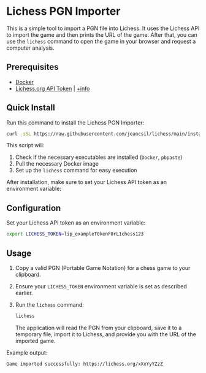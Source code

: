 # Lichess PGN Importer

This is a simple tool to import a PGN file into Lichess. It uses the Lichess API to import the game and then prints the URL of the game.  After that, you can use the `lichess` command to open the game in your browser and request a computer analysis.

## Prerequisites

- [Docker](https://www.docker.com/get-started)
- [Lichess.org API Token](https://lichess.org/account/oauth/token) | [+info](https://lichess.org/api#section/Authentication)

## Quick Install

Run this command to install the Lichess PGN Importer:

```bash
curl -sSL https://raw.githubusercontent.com/jeancsil/lichess/main/install.sh | bash
```

This script will:

1. Check if the necessary executables are installed (`Docker`, `pbpaste`)
2. Pull the necessary Docker image
3. Set up the `lichess` command for easy execution

After installation, make sure to set your Lichess API token as an environment variable:

## Configuration

Set your Lichess API token as an environment variable:

```bash
export LICHESS_TOKEN=lip_exampleT0kenF0rL1chess123
```

## Usage

1. Copy a valid PGN (Portable Game Notation) for a chess game to your clipboard.

2. Ensure your `LICHESS_TOKEN` environment variable is set as described earlier.

3. Run the `lichess` command:

   ```bash
   lichess
   ```

   The application will read the PGN from your clipboard, save it to a temporary file, import it to Lichess, and provide you with the URL of the imported game.

Example output:

```bash
Game imported successfully: https://lichess.org/xXxYyYZzZ
```
